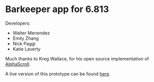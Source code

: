 Barkeeper app for 6.813
===
Developers:

+ Walter Menendez
+ Emily Zhang
+ Nick Paggi
+ Katie Laverty

Much thanks to Kreg Wallace, for his open source implementation of [AlphaScroll](http://www.designkode.com/alphascroll-jquery-mobile/).

A live version of this prototype can be found [here](http://web.mit.edu/~emzhang/www/barkeeper/html/).
